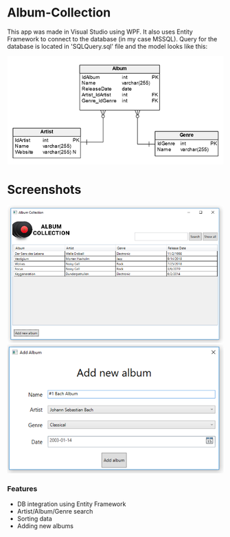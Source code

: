 # Album-Collection
This app was made in Visual Studio using WPF. It also uses Entity Framework to connect to the database (in my case MSSQL). Query for the database is located in 'SQLQuery.sql' file and the model looks like this:

![Model](Model.png)

# Screenshots
![Screenshot1](Screenshot1.png)
![Screenshot2](Screenshot2.png)

### Features
- DB integration using Entity Framework
- Artist/Album/Genre search
- Sorting data
- Adding new albums
